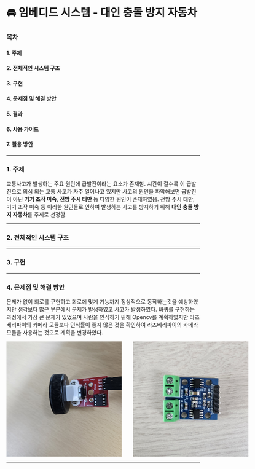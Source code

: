 # 🚘 임베디드 시스템 - 대인 충돌 방지 자동차
### 목차
#### 1. 주제
#### 2. 전체적인 시스템 구조
#### 3. 구현
#### 4. 문제점 및 해결 방안
#### 5. 결과
#### 6. 사용 가이드
#### 7. 활용 방안
***
### 1. 주제
교통사고가 발생하는 주요 원인에 급발진이라는 요소가 존재함. 시간이 갈수록 이 급발진으로 의심 되는 교통 사고가 자주 일어나고 있지만 사고의 원인을 파악해보면 급발진이 아닌 **기기 조작 미숙**, **전방 주시 태만** 등 다양한 원인이 존재하였음. 전방 주시 태만, 기기 조작 미숙 등 이러한 원인들로 인하여 발생하는 사고를 방지하기 위해 **대인 충돌 방지 자동차**를 주제로 선정함.
***
### 2. 전체적인 시스템 구조

***
### 3. 구현

***
### 4. 문제점 및 해결 방안
문제가 없이 회로를 구현하고 회로에 맞게 기능까지 정상적으로 동작하는것을 예상하였지만 생각보다 많은 부분에서 문제가 발생하였고 사고가 발생하였다. 바퀴를 구현하는 과정에서 가장 큰 문제가 있었으며 사람을 인식하기 위해 Opencv를 계획하였지만 라즈베리파이의 카메라 모듈보다 인식률이 좋지 않은 것을 확인하여 라즈베리파이의 카메라 모듈을 사용하는 것으로 계획을 변경하였다.
<div style="display: flex; gap: 30px;">
  <img src="images/바퀴1.jpg" width="450px" height="300px" title="바퀴 초기 모델" alt="바퀴">
  <img src="images/바퀴2.jpg" width="450px" height="300px" title="바퀴 수정 모델" alt="바퀴">
</div>


***
